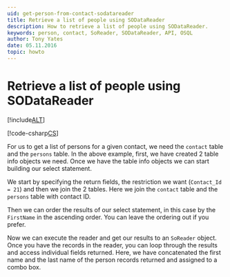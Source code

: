 ```yaml
---
uid: get-person-from-contact-sodatareader
title: Retrieve a list of people using SODataReader
description: How to retrieve a list of people using SODataReader.
keywords: person, contact, SoReader, SODataReader, API, OSQL
author: Tony Yates
date: 05.11.2016
topic: howto
---
```


# Retrieve a list of people using SODataReader

[!include[ALT](../../../includes/note-using-sodatareader.md)]

[!code-csharp[CS](includes/get-persons-from-contact-sodatareader.cs)]

For us to get a list of persons for a given contact, we need the `contact` table and the `persons` table. In the above example, first, we have created 2 table info objects we need. Once we have the table info objects we can start building our select statement.

We start by specifying the return fields, the restriction we want (`Contact_Id = 21`) and then we join the 2 tables. Here we join the `contact` table and the `persons` table with contact ID.

Then we can order the results of our select statement, in this case by the `FirstName` in the ascending order. You can leave the ordering out if you prefer.

Now we can execute the reader and get our results to an `SoReader` object. Once you have the records in the reader, you can loop through the results and access individual fields returned. Here, we have concatenated the first name and the last name of the person records returned and assigned to a combo box.
